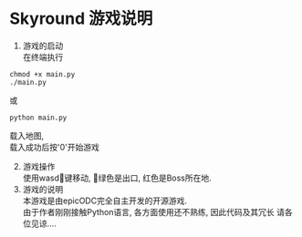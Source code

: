 # Skyround 游戏说明

1. 游戏的启动  
在终端执行
```
chmod +x main.py
./main.py
```
或
```
python main.py
```
载入地图,  
载入成功后按'0'开始游戏

2. 游戏操作  
使用wasd键移动, 绿色是出口, 红色是Boss所在地.
3. 游戏的说明  
本游戏是由epicODC完全自主开发的开源游戏.  
由于作者刚刚接触Python语言, 各方面使用还不熟练, 因此代码及其冗长
请各位见谅....
